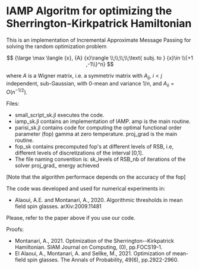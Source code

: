 # IAMP Algoritm for optimizing the Sherrington-Kirkpatrick Hamiltonian

This is an implementation of Incremental Approximate Message Passing for solving the random optimization problem 

$$
{\large \max   \langle  {x}, {A} {x}\rangle \\;\\;\\;\\;\text{  subj. to    } {x}\in \\{+1 ,-1\\}^n}
$$

where $A$ is a Wigner matrix, i.e. a symmetriv matrix with $A_{ij}$, $i<j$ independent, sub-Gaussian, with 0-mean and 
variance $1/n$, and $A_{ii}=O(n^{-1/2})$.

Files:
- small_script_sk.jl  executes the code. 
- iamp_sk.jl contains an implementation of IAMP. amp is the main routine. 
- parisi_sk.jl contains code for computing the optimal functional order parameter (fop) gamma at zero temperature. proj_grad is the main routine. 
- fop_sk contains precomputed fop's at different levels of RSB, i.e, different levels of discretizations of the interval [0,1].
- The file naming convention is:  sk_levels of RSB_nb of iterations of the solver  proj_grad_ energy achieved

[Note that the algorithm performace depends on the accuracy of the fop]

The code was developed and used for numerical experiments in:

- Alaoui, A.E. and Montanari, A., 2020. Algorithmic thresholds in mean field spin glasses. arXiv:2009.11481

Please, refer to the paper above if you use our code.

Proofs:
- Montanari, A., 2021. Optimization of the Sherrington--Kirkpatrick Hamiltonian. SIAM Journal on Computing, (0), pp.FOCS19-1.
- El Alaoui, A., Montanari, A. and Sellke, M., 2021. Optimization of mean-field spin glasses. The Annals of Probability, 49(6), pp.2922-2960.
  
